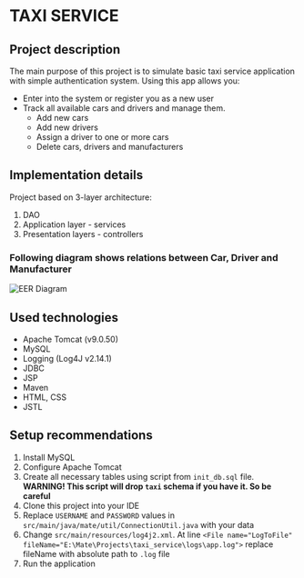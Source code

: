 # TAXI SERVICE
## Project description
   The main purpose of this project is to simulate basic taxi service application with simple authentication system. Using this app allows you:
   * Enter into the system or register you as a new user
   * Track all available cars and drivers and manage them. 
     * Add new cars
     * Add new drivers
     * Assign a driver to one or more cars
     * Delete cars, drivers and manufacturers
## Implementation details
   Project based on 3-layer architecture:
   1. DAO
   2. Application layer - services
   3. Presentation layers - controllers
### Following diagram shows relations between Car, Driver and Manufacturer
   ![EER Diagram](https://i.ibb.co/zGMzkWs/Screenshot-16.jpg)
## Used technologies
   * Apache Tomcat (v9.0.50)
   * MySQL
   * Logging (Log4J v2.14.1)
   * JDBC
   * JSP
   * Maven
   * HTML, CSS
   * JSTL
## Setup recommendations
   1. Install MySQL
   2. Configure Apache Tomcat
   3. Create all necessary tables using script from `init_db.sql` file.
      **WARNING! This script will drop `taxi` schema if you have it. So be careful**
   4. Clone this project into your IDE
   5. Replace `USERNAME` and `PASSWORD` values in `src/main/java/mate/util/ConnectionUtil.java` with your data
   6. Change `src/main/resources/log4j2.xml`. At line `<File name="LogToFile" fileName="E:\Mate\Projects\taxi_service\logs\app.log">` 
replace fileName with absolute path to `.log` file
   7. Run the application